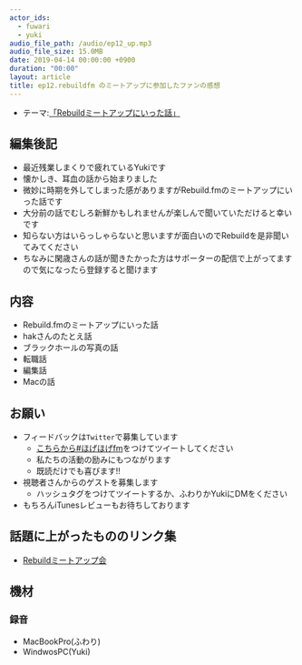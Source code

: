 ```yaml
---
actor_ids:
  - fuwari
  - yuki
audio_file_path: /audio/ep12_up.mp3
audio_file_size: 15.0MB
date: 2019-04-14 00:00:00 +0900
duration: "00:00"
layout: article
title: ep12.rebuildfm のミートアップに参加したファンの感想
---
```

- テーマ:[「Rebuildミートアップにいった話」]()
 
## 編集後記
- 最近残業しまくりで疲れているYukiです
- 懐かしき、耳血の話から始まりました
- 微妙に時期を外してしまった感がありますがRebuild.fmのミートアップにいった話です
- 大分前の話でむしろ新鮮かもしれませんが楽しんで聞いていただけると幸いです
- 知らない方はいらっしゃらないと思いますが面白いのでRebuildを是非聞いてみてください
- ちなみに閑歳さんの話が聞きたかった方はサポーターの配信で上がってますので気になったら登録すると聞けます

## 内容
- Rebuild.fmのミートアップにいった話
- hakさんのたとえ話
- ブラックホールの写真の話
- 転職話
- 編集話
- Macの話

## お願い
- フィードバックは`Twitter`で募集しています
   - [こちらから#ほげほげfm](https://twitter.com/search?f=tweets&q=%23%E3%81%BB%E3%81%92%E3%81%BB%E3%81%92fm&src=typd)をつけてツイートしてください
   - 私たちの活動の励みにもつながります
   - 既読だけでも喜びます!!
 - 視聴者さんからのゲストを募集します
   - ハッシュタグをつけてツイートするか、ふわりかYukiにDMをください
- もちろんiTunesレビューもお待ちしております


## 話題に上がったもののリンク集
- [Rebuildミートアップ会](http://rebuild.fm/237/)

## 機材  
### 録音
- MacBookPro(ふわり)
- WindwosPC(Yuki)
